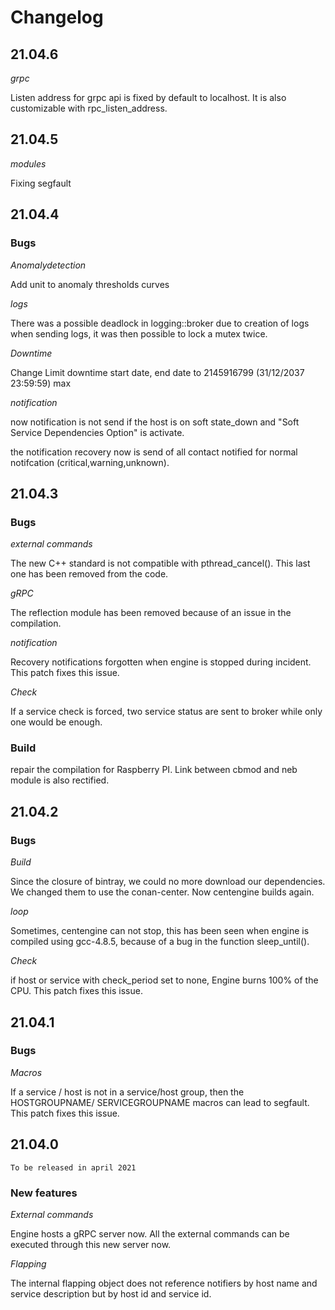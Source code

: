 # Changelog

## 21.04.6

*grpc*

Listen address for grpc api is fixed by default to localhost. It is also
customizable with rpc\_listen\_address.

## 21.04.5

*modules*

Fixing segfault

## 21.04.4

### Bugs

*Anomalydetection*

Add unit to anomaly thresholds curves

*logs*

There was a possible deadlock in logging::broker due to creation of logs when
sending logs, it was then possible to lock a mutex twice.

*Downtime*

Change Limit downtime start date, end date to 2145916799 (31/12/2037 23:59:59) max

*notification*

now notification is not send if the host is on soft state_down and "Soft Service Dependencies Option" is activate.

the notification recovery now is send of all contact notified for normal notifcation (critical,warning,unknown).

## 21.04.3

### Bugs

*external commands*

The new C++ standard is not compatible with pthread\_cancel(). This last one has
been removed from the code.

*gRPC*

The reflection module has been removed because of an issue in the compilation.

*notification*

Recovery notifications forgotten when engine is stopped during incident.
This patch fixes this issue.

*Check*

If a service check is forced, two service status are sent to broker while only
one would be enough.

### Build

repair the compilation for Raspberry PI. Link between cbmod and neb module is
also rectified.

## 21.04.2

### Bugs

*Build*

Since the closure of bintray, we could no more download our dependencies. We
changed them to use the conan-center. Now centengine builds again.

*loop*

Sometimes, centengine can not stop, this has been seen when engine is compiled
using gcc-4.8.5, because of a bug in the function sleep\_until().

*Check*

if host or service with check_period set to none, Engine burns 100% of the CPU.
This patch fixes this issue.

## 21.04.1

### Bugs

*Macros*

If a service / host is not in a service/host group, then the HOSTGROUPNAME/
SERVICEGROUPNAME macros can lead to segfault. This patch fixes this issue.

## 21.04.0

`To be released in april 2021`

### New features

*External commands*

Engine hosts a gRPC server now. All the external commands can be executed
through this new server now.

*Flapping*

The internal flapping object does not reference notifiers by host name and
service description but by host id and service id.
